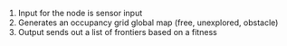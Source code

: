 1) Input for the node is sensor input 
2) Generates an occupancy grid global map (free, unexplored, obstacle)
3) Output sends out a list of frontiers based on a fitness
